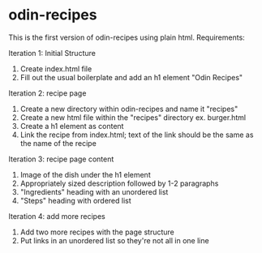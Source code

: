 # odin-recipes

This is the first version of odin-recipes using plain html.
Requirements:

Iteration 1: Initial Structure

1. Create index.html file
2. Fill out the usual boilerplate and add an h1 element "Odin Recipes"

Iteration 2: recipe page

1. Create a new directory within odin-recipes and name it "recipes"
2. Create a new html file within the "recipes" directory ex. burger.html
3. Create a h1 element as content
4. Link the recipe from index.html; text of the link should be the same as the name of the recipe

Iteration 3: recipe page content

1. Image of the dish under the h1 element
2. Appropriately sized description followed by 1-2 paragraphs
3. "Ingredients" heading with an unordered list
4. "Steps" heading with ordered list

Iteration 4: add more recipes

1. Add two more recipes with the page structure
2. Put links in an unordered list so they're not all in one line
